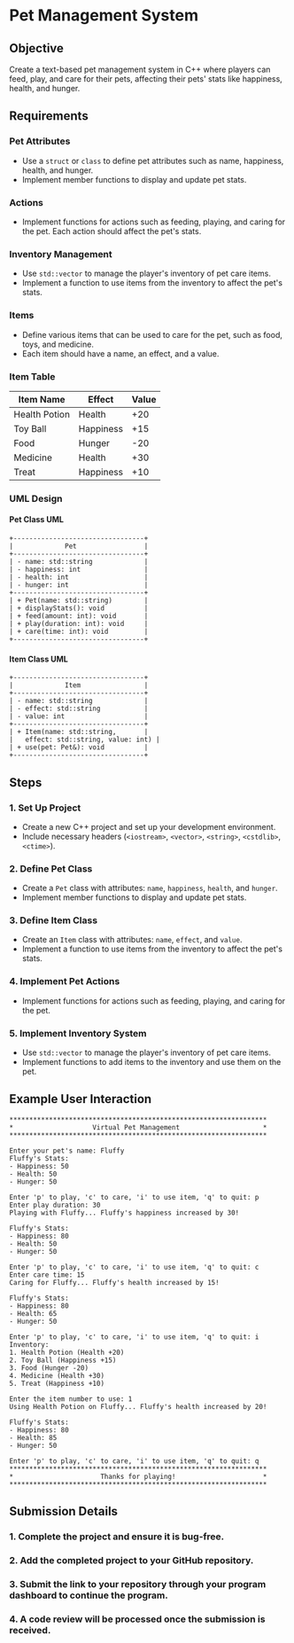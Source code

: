 # Pet Management System

## Objective

Create a text-based pet management system in C++ where players can feed, play, and care for their pets, affecting their pets' stats like happiness, health, and hunger.

## Requirements

### Pet Attributes

- Use a `struct` or `class` to define pet attributes such as name, happiness, health, and hunger.
- Implement member functions to display and update pet stats.

### Actions

- Implement functions for actions such as feeding, playing, and caring for the pet. Each action should affect the pet's stats.

### Inventory Management

- Use `std::vector` to manage the player's inventory of pet care items.
- Implement a function to use items from the inventory to affect the pet's stats.

### Items

- Define various items that can be used to care for the pet, such as food, toys, and medicine.
- Each item should have a name, an effect, and a value.

### Item Table

| Item Name    | Effect     | Value |
|--------------|------------|-------|
| Health Potion| Health     | +20   |
| Toy Ball     | Happiness  | +15   |
| Food         | Hunger     | -20   |
| Medicine     | Health     | +30   |
| Treat        | Happiness  | +10   |

### UML Design

#### Pet Class UML

```plaintext
+---------------------------------+
|             Pet                 |
+---------------------------------+
| - name: std::string             |
| - happiness: int                |
| - health: int                   |
| - hunger: int                   |
+---------------------------------+
| + Pet(name: std::string)        |
| + displayStats(): void          |
| + feed(amount: int): void       |
| + play(duration: int): void     |
| + care(time: int): void         |
+---------------------------------+
```
#### Item Class UML

```plantext
+---------------------------------+
|             Item                |
+---------------------------------+
| - name: std::string             |
| - effect: std::string           |
| - value: int                    |
+---------------------------------+
| + Item(name: std::string,       |
|   effect: std::string, value: int) |
| + use(pet: Pet&): void          |
+---------------------------------+
```
## Steps

### 1. Set Up Project
- Create a new C++ project and set up your development environment.
- Include necessary headers (`<iostream>`, `<vector>`, `<string>`, `<cstdlib>`, `<ctime>`).

### 2. Define Pet Class
- Create a `Pet` class with attributes: `name`, `happiness`, `health`, and `hunger`.
- Implement member functions to display and update pet stats.

### 3. Define Item Class
- Create an `Item` class with attributes: `name`, `effect`, and `value`.
- Implement a function to use items from the inventory to affect the pet's stats.

### 4. Implement Pet Actions
- Implement functions for actions such as feeding, playing, and caring for the pet.

### 5. Implement Inventory System
- Use `std::vector` to manage the player's inventory of pet care items.
- Implement functions to add items to the inventory and use them on the pet.


## Example User Interaction

```plaintext
*****************************************************************
*                    Virtual Pet Management                     *
*****************************************************************

Enter your pet's name: Fluffy
Fluffy's Stats:
- Happiness: 50
- Health: 50
- Hunger: 50

Enter 'p' to play, 'c' to care, 'i' to use item, 'q' to quit: p
Enter play duration: 30
Playing with Fluffy... Fluffy's happiness increased by 30!

Fluffy's Stats:
- Happiness: 80
- Health: 50
- Hunger: 50

Enter 'p' to play, 'c' to care, 'i' to use item, 'q' to quit: c
Enter care time: 15
Caring for Fluffy... Fluffy's health increased by 15!

Fluffy's Stats:
- Happiness: 80
- Health: 65
- Hunger: 50

Enter 'p' to play, 'c' to care, 'i' to use item, 'q' to quit: i
Inventory:
1. Health Potion (Health +20)
2. Toy Ball (Happiness +15)
3. Food (Hunger -20)
4. Medicine (Health +30)
5. Treat (Happiness +10)

Enter the item number to use: 1
Using Health Potion on Fluffy... Fluffy's health increased by 20!

Fluffy's Stats:
- Happiness: 80
- Health: 85
- Hunger: 50

Enter 'p' to play, 'c' to care, 'i' to use item, 'q' to quit: q
*****************************************************************
*                      Thanks for playing!                      *
*****************************************************************
```
## Submission Details

### 1. Complete the project and ensure it is bug-free.

### 2. Add the completed project to your GitHub repository.

### 3. Submit the link to your repository through your program dashboard to continue the program.

### 4. A code review will be processed once the submission is received.

